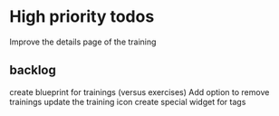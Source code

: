 

# High priority todos
Improve the details page of the training

## backlog

create blueprint for trainings (versus exercises)
Add option to remove trainings
update the training icon
create special widget for tags
